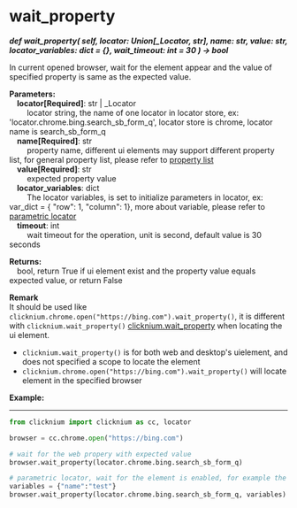 # wait_property
***def wait_property(
        self,
        locator: Union[_Locator, str],
        name: str,
        value: str,
        locator_variables: dict = {},
        wait_timeout: int = 30
    ) -> bool***  

In current opened browser, wait for the element appear and the value of specified property is same as the expected value. 

**Parameters:**  
    &emsp;**locator[Required]**: str | _Locator   
        &emsp;&emsp; locator string, the name of one locator in locator store, ex: 'locator.chrome.bing.search_sb_form_q', locator store is chrome, locator name is search_sb_form_q  
    &emsp;**name[Required]**: str  
        &emsp;&emsp; property name, different ui elements may support different property list, for general property list, please refer to [property list](./doc/automation/property.md)  
    &emsp;**value[Required]**: str  
        &emsp;&emsp; expected property value  
    &emsp;**locator_variables**: dict  
        &emsp;&emsp; The locator variables, is set to initialize parameters in locator, ex: var_dict = { "row": 1,  "column": 1}, more about variable, please refer to [parametric locator](./doc/automation/parametric_locator.md)  
    &emsp;**timeout**: int  
        &emsp;&emsp; wait timeout for the operation, unit is second, default value is 30 seconds 

**Returns:**  
    &emsp;bool, return True if ui element exist and the property value equals expected value, or return False

**Remark**  
It should be used like `clicknium.chrome.open("https://bing.com").wait_property()`, it is different with `clicknium.wait_property()` [clicknium.wait_property](./doc/api/python/wait_property.md) when locating the ui element.
- `clicknium.wait_property()` is for both web and desktop's uielement, and does not specified a scope to locate the element
- `clicknium.chrome.open("https://bing.com").wait_property()` will locate element in the specified browser

**Example:**
***
```python
from clicknium import clicknium as cc, locator

browser = cc.chrome.open("https://bing.com")

# wait for the web propery with expected value
browser.wait_property(locator.chrome.bing.search_sb_form_q)

# parametric locator, wait for the element is enabled, for example the element is blocked by one popup dialog
variables = {"name":"test"}
browser.wait_property(locator.chrome.bing.search_sb_form_q, variables)

```
